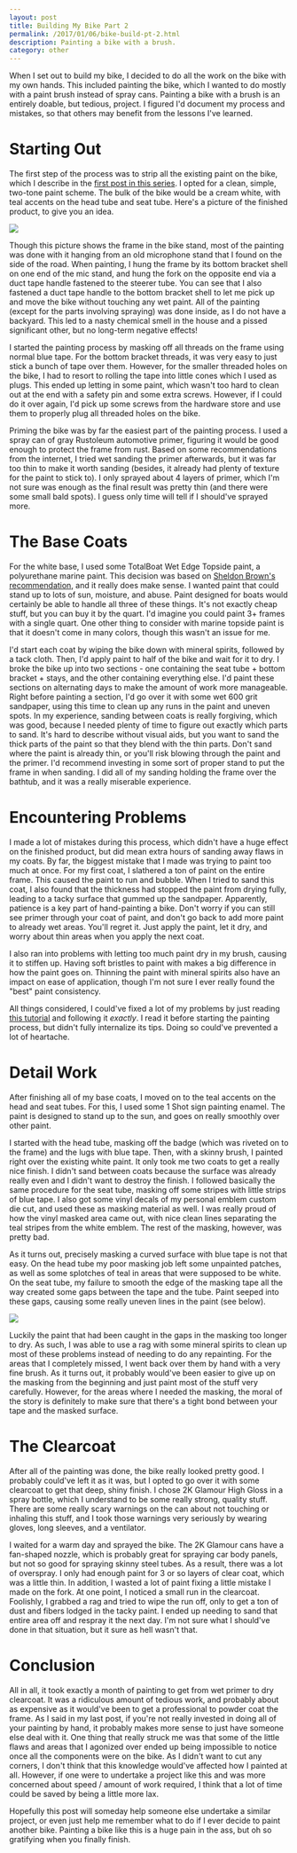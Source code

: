 ```yaml
---
layout: post
title: Building My Bike Part 2
permalink: /2017/01/06/bike-build-pt-2.html
description: Painting a bike with a brush.
category: other
---
```


When I set out to build my bike, I decided to do all the work on the bike with my own hands. This included painting the bike, which I wanted to do mostly with a paint brush instead of spray cans. Painting a bike with a brush is an entirely doable, but tedious, project. I figured I'd document my process and mistakes, so that others may benefit from the lessons I've learned.

# Starting Out

The first step of the process was to strip all the existing paint on the bike, which I describe in the [first post in this series](/2016/12/16/bike-build-pt-1.html). I opted for a clean, simple, two-tone paint scheme. The bulk of the bike would be a cream white, with teal accents on the head tube and seat tube. Here's a picture of the finished product, to give you an idea.

![](/images/raleigh_post_paint.jpg)

Though this picture shows the frame in the bike stand, most of the painting was done with it hanging from an old microphone stand that I found on the side of the road. When painting, I hung the frame by its bottom bracket shell on one end of the mic stand, and hung the fork on the opposite end via a duct tape handle fastened to the steerer tube. You can see that I also fastened a duct tape handle to the bottom bracket shell to let me pick up and move the bike without touching any wet paint. All of the painting (except for the parts involving spraying) was done inside, as I do not have a backyard. This led to a nasty chemical smell in the house and a pissed significant other, but no long-term negative effects!

I started the painting process by masking off all threads on the frame using normal blue tape. For the bottom bracket threads, it was very easy to just stick a bunch of tape over them. However, for the smaller threaded holes on the bike, I had to resort to rolling the tape into little cones which I used as plugs. This ended up letting in some paint, which wasn't too hard to clean out at the end with a safety pin and some extra screws. However, if I could do it over again, I'd pick up some screws from the hardware store and use them to properly plug all threaded holes on the bike.

Priming the bike was by far the easiest part of the painting process. I used a spray can of gray Rustoleum automotive primer, figuring it would be good enough to protect the frame from rust. Based on some recommendations from the internet, I tried wet sanding the primer afterwards, but it was far too thin to make it worth sanding (besides, it already had plenty of texture for the paint to stick to). I only sprayed about 4 layers of primer, which I'm not sure was enough as the final result was pretty thin (and there were some small bald spots). I guess only time will tell if I should've sprayed more.

# The Base Coats

For the white base, I used some TotalBoat Wet Edge Topside paint, a polyurethane marine paint. This decision was based on [Sheldon Brown's recommendation](http://www.sheldonbrown.com/paint-prep.html), and it really does make sense. I wanted paint that could stand up to lots of sun, moisture, and abuse. Paint designed for boats would certainly be able to handle all three of these things. It's not exactly cheap stuff, but you can buy it by the quart. I'd imagine you could paint 3+ frames with a single quart. One other thing to consider with marine topside paint is that it doesn't come in many colors, though this wasn't an issue for me.

I'd start each coat by wiping the bike down with mineral spirits, followed by a tack cloth. Then, I'd apply paint to half of the bike and wait for it to dry. I broke the bike up into two sections - one containing the seat tube + bottom bracket + stays, and the other containing everything else. I'd paint these sections on alternating days to make the amount of work more manageable. Right before painting a section, I'd go over it with some wet 600 grit sandpaper, using this time to clean up any runs in the paint and uneven spots. In my experience, sanding between coats is really forgiving, which was good, because I needed plenty of time to figure out exactly which parts to sand. It's hard to describe without visual aids, but you want to sand the thick parts of the paint so that they blend with the thin parts. Don't sand where the paint is already thin, or you'll risk blowing through the paint and the primer. I'd recommend investing in some sort of proper stand to put the frame in when sanding. I did all of my sanding holding the frame over the bathtub, and it was a really miserable experience.

# Encountering Problems

I made a lot of mistakes during this process, which didn't have a huge effect on the finished product, but did mean extra hours of sanding away flaws in my coats. By far, the biggest mistake that I made was trying to paint too much at once. For my first coat, I slathered a ton of paint on the entire frame. This caused the paint to run and bubble. When I tried to sand this coat, I also found that the thickness had stopped the paint from drying fully, leading to a tacky surface that gummed up the sandpaper. Apparently, patience is a key part of hand-painting a bike. Don't worry if you can still see primer through your coat of paint, and don't go back to add more paint to already wet areas. You'll regret it. Just apply the paint, let it dry, and worry about thin areas when you apply the next coat.

I also ran into problems with letting too much paint dry in my brush, causing it to stiffen up. Having soft bristles to paint with makes a big difference in how the paint goes on. Thinning the paint with mineral spirits also have an impact on ease of application, though I'm not sure I ever really found the "best" paint consistency.

All things considered, I could've fixed a lot of my problems by just reading [this tutorial](http://www.mytenspeeds.com/My_TenSpeeds_1/Site%20Contents/How_To_Do_It/Painting_A_Bicycle/Painting_Bicycles_1_Introduction.htm) and following it _exactly_. I read it before starting the painting process, but didn't fully internalize its tips. Doing so could've prevented a lot of heartache.

# Detail Work

After finishing all of my base coats, I moved on to the teal accents on the head and seat tubes. For this, I used some 1 Shot sign painting enamel. The paint is designed to stand up to the sun, and goes on really smoothly over other paint.

I started with the head tube, masking off the badge (which was riveted on to the frame) and the lugs with blue tape. Then, with a skinny brush, I painted right over the existing white paint. It only took me two coats to get a really nice finish. I didn't sand between coats because the surface was already really even and I didn't want to destroy the finish. I followed basically the same procedure for the seat tube, masking off some stripes with little strips of blue tape. I also got some vinyl decals of my personal emblem custom die cut, and used these as masking material as well. I was really proud of how the vinyl masked area came out, with nice clean lines separating the teal stripes from the white emblem. The rest of the masking, however, was pretty bad.

As it turns out, precisely masking a curved surface with blue tape is not that easy. On the head tube my poor masking job left some unpainted patches, as well as some splotches of teal in areas that were supposed to be white. On the seat tube, my failure to smooth the edge of the masking tape all the way created some gaps between the tape and the tube. Paint seeped into these gaps, causing some really uneven lines in the paint (see below).

![](/images/raleigh_bad_masking.jpg)

Luckily the paint that had been caught in the gaps in the masking too longer to dry. As such, I was able to use a rag with some mineral spirits to clean up most of these problems instead of needing to do any repainting. For the areas that I completely missed, I went back over them by hand with a very fine brush. As it turns out, it probably would've been easier to give up on the masking from the beginning and just paint most of the stuff very carefully. However, for the areas where I needed the masking, the moral of the story is definitely to make sure that there's a tight bond between your tape and the masked surface.

# The Clearcoat

After all of the painting was done, the bike really looked pretty good. I probably could've left it as it was, but I opted to go over it with some clearcoat to get that deep, shiny finish. I chose 2K Glamour High Gloss in a spray bottle, which I understand to be some really strong, quality stuff. There are some really scary warnings on the can about not touching or inhaling this stuff, and I took those warnings very seriously by wearing gloves, long sleeves, and a ventilator.

I waited for a warm day and sprayed the bike. The 2K Glamour cans have a fan-shaped nozzle, which is probably great for spraying car body panels, but not so good for spraying skinny steel tubes. As a result, there was a lot of overspray. I only had enough paint for 3 or so layers of clear coat, which was a little thin. In addition, I wasted a lot of paint fixing a little mistake I made on the fork. At one point, I noticed a small run in the clearcoat. Foolishly, I grabbed a rag and tried to wipe the run off, only to get a ton of dust and fibers lodged in the tacky paint. I ended up needing to sand that entire area off and respray it the next day. I'm not sure what I should've done in that situation, but it sure as hell wasn't that.

# Conclusion

All in all, it took exactly a month of painting to get from wet primer to dry clearcoat. It was a ridiculous amount of tedious work, and probably about as expensive as it would've been to get a professional to powder coat the frame. As I said in my last post, if you're not really invested in doing all of your painting by hand, it probably makes more sense to just have someone else deal with it. One thing that really struck me was that some of the little flaws and areas that I agonized over ended up being impossible to notice once all the components were on the bike. As I didn't want to cut any corners, I don't think that this knowledge would've affected how I painted at all. However, if one were to undertake a project like this and was more concerned about speed / amount of work required, I think that a lot of time could be saved by being a little more lax.

Hopefully this post will someday help someone else undertake a similar project, or even just help me remember what to do if I ever decide to paint another bike. Painting a bike like this is a huge pain in the ass, but oh so gratifying when you finally finish.
